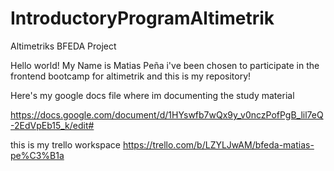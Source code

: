 # IntroductoryProgramAltimetrik
Altimetriks BFEDA Project

Hello world! My Name is Matias Peña i've been chosen to  participate in the frontend bootcamp for altimetrik and this is my repository!

Here's my google docs file where im documenting the study material 

https://docs.google.com/document/d/1HYswfb7wQx9y_v0nczPofPgB_lil7eQ-2EdVpEb15_k/edit#

this is my trello workspace 
https://trello.com/b/LZYLJwAM/bfeda-matias-pe%C3%B1a

